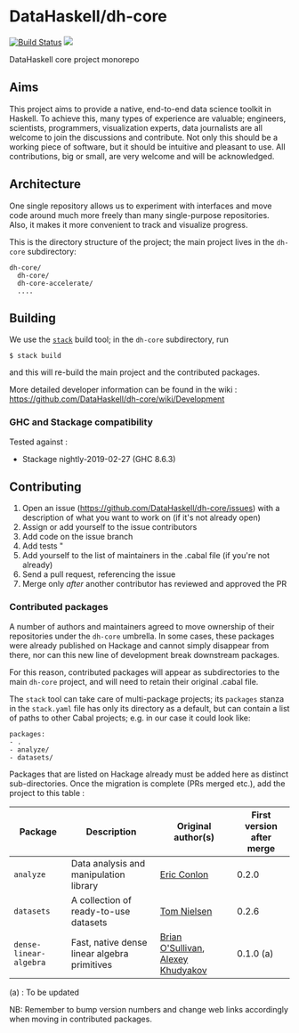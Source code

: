 # DataHaskell/dh-core

[![Build Status](https://travis-ci.org/DataHaskell/dh-core.png)](https://travis-ci.org/DataHaskell/dh-core)
<a href="https://gitter.im/DataHaskell/Lobby" target="_blank"><img src="https://badges.gitter.im/Join%20Chat.svg"></a>

DataHaskell core project monorepo


## Aims

This project aims to provide a native, end-to-end data science toolkit in Haskell. To achieve this, many types of experience are valuable; engineers, scientists, programmers, visualization experts, data journalists are all welcome to join the discussions and contribute.
Not only this should be a working piece of software, but it should be intuitive and pleasant to use.
All contributions, big or small, are very welcome and will be acknowledged.

## Architecture

One single repository allows us to experiment with interfaces and move code around much more freely than many single-purpose repositories. Also, it makes it more convenient to track and visualize progress.

This is the directory structure of the project; the main project lives in the `dh-core` subdirectory:

    dh-core/
      dh-core/              
      dh-core-accelerate/
      ....

## Building

We use the [`stack`](https://docs.haskellstack.org/en/stable/README/) build tool; in the `dh-core` subdirectory, run 

    $ stack build

and this will re-build the main project and the contributed packages.

More detailed developer information can be found in the wiki : https://github.com/DataHaskell/dh-core/wiki/Development 

### GHC and Stackage compatibility


Tested against :

- Stackage nightly-2019-02-27 (GHC 8.6.3)


## Contributing

1. Open an issue (https://github.com/DataHaskell/dh-core/issues) with a description of what you want to work on (if it's not already open)
2. Assign or add yourself to the issue contributors
3. Add code on the issue branch
4. Add tests "
5. Add yourself to the list of maintainers in the .cabal file (if you're not already)
6. Send a pull request, referencing the issue
7. Merge only _after_ another contributor has reviewed and approved the PR



### Contributed packages

A number of authors and maintainers agreed to move ownership of their repositories under the `dh-core` umbrella. In some cases, these packages were already published on Hackage and cannot simply disappear from there, nor can this new line of development break downstream packages.

For this reason, contributed packages will appear as subdirectories to the main `dh-core` project, and will need to retain their original .cabal file.  

The `stack` tool can take care of multi-package projects; its `packages` stanza in the `stack.yaml` file has only its directory as a default, but can contain a list of paths to other Cabal projects; e.g. in our case it could look like:

    packages:
    - .
    - analyze/
    - datasets/

Packages that are listed on Hackage already must be added here as distinct sub-directories. Once the migration is complete (PRs merged etc.), add the project to this table :


| Package | Description | Original author(s) | First version after merge |
| --- | --- | --- | --- | 
| `analyze` | Data analysis and manipulation library | [Eric Conlon](https://github.com/ejconlon) | 0.2.0 | 
| `datasets` | A collection of ready-to-use datasets | [Tom Nielsen](https://github.com/glutamate) | 0.2.6 | 
| `dense-linear-algebra` | Fast, native dense linear algebra primitives | [Brian O'Sullivan](https://github.com/bos), [Alexey Khudyakov](https://github.com/Shimuuar) | 0.1.0 (a) | 

(a) : To be updated

NB: Remember to bump version numbers and change web links accordingly when moving in contributed packages.



